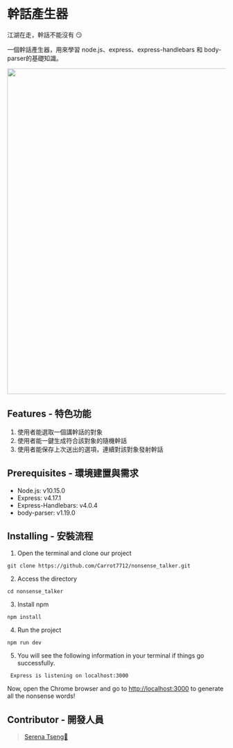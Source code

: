 # 幹話產生器

江湖在走，幹話不能沒有 😏

一個幹話產生器，用來學習 node.js、express、express-handlebars 和 body-parser的基礎知識。

<div align=center><img width="750" src="https://i.imgur.com/phrc7Be.png"></div>

## Features - 特色功能

1. 使用者能選取一個講幹話的對象
2. 使用者能一鍵生成符合該對象的隨機幹話
3. 使用者能保存上次送出的選項，連續對該對象發射幹話

## Prerequisites - 環境建置與需求

- Node.js: v10.15.0
- Express: v4.17.1
- Express-Handlebars: v4.0.4
- body-parser: v1.19.0

## Installing - 安裝流程

1. Open the terminal and clone our project

```
git clone https://github.com/Carrot7712/nonsense_talker.git
```

2. Access the directory

```
cd nonsense_talker
```

3. Install npm

```
npm install
```

4. Run the project

```
npm run dev
```

5. You will see the following information in your terminal if things go successfully.

```
 Express is listening on localhost:3000
```

Now, open the Chrome browser and go to [http://localhost:3000](http://localhost:3000) to generate all the nonsense words!

## Contributor - 開發人員

> [Serena Tseng🥕](https://github.com/Carrot7712)
